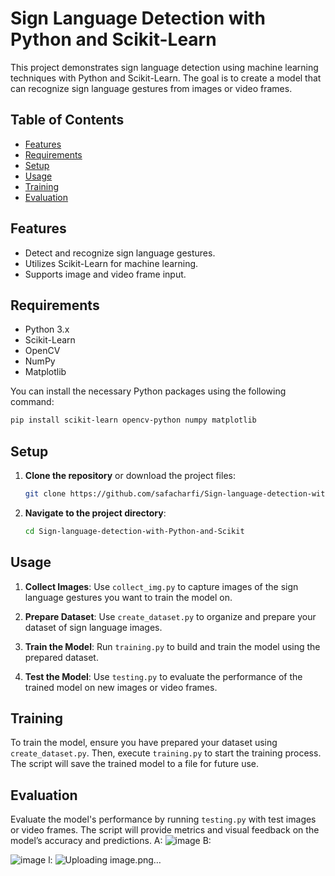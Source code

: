 # Sign Language Detection with Python and Scikit-Learn

This project demonstrates sign language detection using machine learning techniques with Python and Scikit-Learn. The goal is to create a model that can recognize sign language gestures from images or video frames.

## Table of Contents
- [Features](#features)
- [Requirements](#requirements)
- [Setup](#setup)
- [Usage](#usage)
- [Training](#training)
- [Evaluation](#evaluation)


## Features
- Detect and recognize sign language gestures.
- Utilizes Scikit-Learn for machine learning.
- Supports image and video frame input.

## Requirements
- Python 3.x
- Scikit-Learn
- OpenCV
- NumPy
- Matplotlib

You can install the necessary Python packages using the following command:

```bash
pip install scikit-learn opencv-python numpy matplotlib
```

## Setup
1. **Clone the repository** or download the project files:

   ```bash
   git clone https://github.com/safacharfi/Sign-language-detection-with-Python-and-Scikit.git
   ```

2. **Navigate to the project directory**:

   ```bash
   cd Sign-language-detection-with-Python-and-Scikit
   ```

## Usage
1. **Collect Images**: Use `collect_img.py` to capture images of the sign language gestures you want to train the model on.

2. **Prepare Dataset**: Use `create_dataset.py` to organize and prepare your dataset of sign language images.

3. **Train the Model**: Run `training.py` to build and train the model using the prepared dataset.

4. **Test the Model**: Use `testing.py` to evaluate the performance of the trained model on new images or video frames.

## Training
To train the model, ensure you have prepared your dataset using `create_dataset.py`. Then, execute `training.py` to start the training process. The script will save the trained model to a file for future use.

## Evaluation
Evaluate the model's performance by running `testing.py` with test images or video frames. The script will provide metrics and visual feedback on the model’s accuracy and predictions.
A:
![image](https://github.com/user-attachments/assets/1b6d0a1e-07a4-47e9-9a13-021ed0e7643f)
B:

![image](https://github.com/user-attachments/assets/79becfbf-0a9b-43dd-920e-83cbe3501469)
l:
![Uploading image.png…]()


